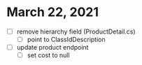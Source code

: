 # March 22, 2021

- [ ] remove hierarchy field (ProductDetail.cs)
  - [ ] point to ClassIdDescription
- [ ] update product endpoint
  - [ ] set cost to null

